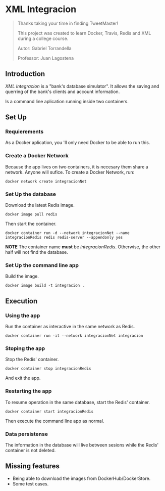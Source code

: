 # XML Integracion

>Thanks taking your time in finding TweetMaster!
>
>This project was created to learn Docker, Travis, Redis and XML during a college course.
>
>Autor: Gabriel Torrandella
>
>Professor: Juan Lagostena

## Introduction

_XML Integracion_ is a "bank's database simulator". It allows the saving and querring of the bank's clients and account information.

Is a command line aplication running inside two containers.

## Set Up

### Requierements

As a Docker aplication, you 'll only need Docker to be able to run this.

### Create a Docker Network

Because the app lives on two containers, it is necesary them share a network. Anyone will sufice.
To create a Docker Network, run:
```
docker network create integracionNet
```

### Set Up the database

Download the latest Redis image.
```
docker image pull redis
```
Then start the container.
```
docker container run -d --network integracionNet --name integracionRedis redis redis-server --appendonly yes
```
**NOTE** The container name **must** be _integracionRedis_. Otherwise, the other half will not find the database.

### Set Up the command line app

Build the image.
```
docker image build -t integracion .
```

## Execution

### Using the app

Run the container as interactive in the same network as Redis.
```
docker container run -it --network integracionNet integracion
```

### Stoping the app

Stop the Redis' container.
```
docker container stop integracionRedis
```
And exit the app.

### Restarting the app

To resume operation in the same database, start the Redis' container.
```
docker container start integracionRedis
```
Then execute the command line app as normal.

### Data persistense

The information in the database will live between sesions while the Redis' container is not deleted.

## Missing features

 * Being able to download the images from DockerHub/DockerStore.
 * Some test cases.
